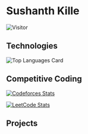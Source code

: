 # Sushanth Kille

![Visitor](https://visitor-badge.laobi.icu/badge?page_id=atmayama.atmayama)

## Technologies

![Top Languages Card](https://github-readme-stats.vercel.app/api/top-langs/?username=atmayama&layout=compact)

## Competitive Coding

[![Codeforces Stats](https://codeforces-readme-stats.vercel.app/api/card?username=sushanthkille&theme=default&disable_animations=false&show_icons=true&force_username=true)](https://codeforces.com/profile/sushanthkille)

[![LeetCode Stats](https://leetcard.jacoblin.cool/atmayama?theme=light&font=Lemonada&ext=heatmap)](https://leetcode.com/u/atmayama/)

## Projects
